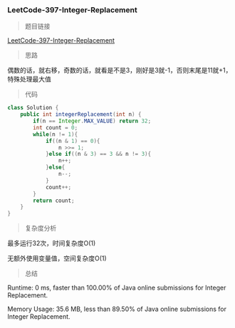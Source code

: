### LeetCode-397-Integer-Replacement

> 题目链接

[LeetCode-397-Integer-Replacement](https://leetcode.com/problems/integer-replacement/)

> 思路

偶数的话，就右移，奇数的话，就看是不是3，刚好是3就-1，否则末尾是11就+1，特殊处理最大值

> 代码

```java
class Solution {
    public int integerReplacement(int n) {
        if(n == Integer.MAX_VALUE) return 32;
        int count = 0;
        while(n != 1){
            if((n & 1) == 0){
                n >>= 1;
            }else if((n & 3) == 3 && n != 3){
                n++;
            }else{
                n--;
            }
            count++;
        }
        return count;
    }
}
```

> 复杂度分析

最多运行32次，时间复杂度O(1)

无额外使用变量值，空间复杂度O(1)

> 总结

Runtime: 0 ms, faster than 100.00% of Java online submissions for Integer Replacement.

Memory Usage: 35.6 MB, less than 89.50% of Java online submissions for Integer Replacement.
